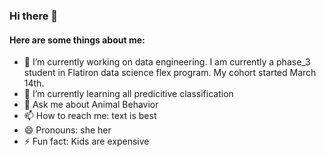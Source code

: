 ### Hi there 👋


#### Here are some things about me:

- 🔭 I’m currently working on data engineering. I am currently a phase_3 student in Flatiron data science flex program. My cohort started March 14th.
- 🌱 I’m currently learning all predicitive classification
- 💬 Ask me about Animal Behavior
- 📫 How to reach me: text is best
- 😄 Pronouns: she her
- ⚡ Fun fact: Kids are expensive
